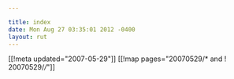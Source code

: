 ```yaml
---

title: index
date: Mon Aug 27 03:35:01 2012 -0400
layout: rut
---
```


[[!meta updated="2007-05-29"]]
[[!map pages="20070529/* and ! 20070529/*/*"]]
